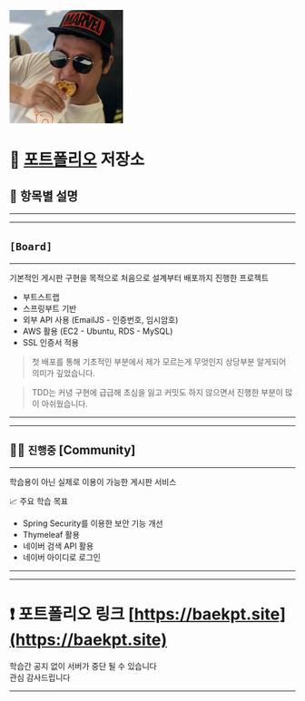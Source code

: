 [<img src="image/gitFace.jpeg" width=200>](https://baekpt.site)

# 📝 [포트폴리오](https://baekpt.site) 저장소

## 🚀 항목별 설명

---
---

## `[Board]`
---

기본적인 게시판 구현을 목적으로 처음으로 설계부터 배포까지 진행한 프로젝트  
- 부트스트랩
- 스프링부트 기반
- 외부 API 사용 (EmailJS - 인증번호, 임시암호)
- AWS 활용 (EC2 - Ubuntu, RDS - MySQL)
- SSL 인증서 적용

> 첫 배포를 통해 기초적인 부분에서 제가 모르는게 무엇인지 상당부분 알게되어 의미가 깊었습니다.
 
>  TDD는 커녕 구현에 급급해 초심을 잃고 커밋도 하지 않으면서 진행한 부분이 많이 아쉬웠습니다.


---
---


## ✍🏻 `진행중` [Community]
---

학습용이 아닌 실제로 이용이 가능한 게시판 서비스

📈 주요 학습 목표
- Spring Security를 이용한 보안 기능 개선
- Thymeleaf 활용
- 네이버 검색 API 활용
- 네이버 아이디로 로그인

---
---

# ❗️ 포트폴리오 링크 [https://baekpt.site](https://baekpt.site)
학습간 공지 없이 서버가 중단 될 수 있습니다  
관심 감사드립니다

---
